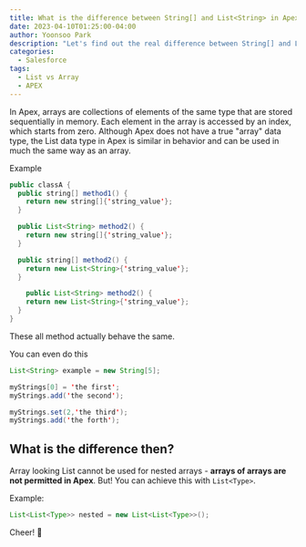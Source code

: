 ```yaml
---
title: What is the difference between String[] and List<String> in Apex?
date: 2023-04-10T01:25:00-04:00
author: Yoonsoo Park
description: "Let's find out the real difference between String[] and List<String> in Apex"
categories:
  - Salesforce
tags:
  - List vs Array
  - APEX
---
```


In Apex, arrays are collections of elements of the same type that are stored sequentially in memory. Each element in the array is accessed by an index, which starts from zero. Although Apex does not have a true "array" data type, the List data type in Apex is similar in behavior and can be used in much the same way as an array.

Example

```java
public classA {
  public string[] method1() {
    return new string[]{'string_value'};
  }

  public List<String> method2() {
    return new string[]{'string_value'};
  }

  public string[] method2() {
    return new List<String>{'string_value'};
  }

    public List<String> method2() {
    return new List<String>{'string_value'};
  }
}
```

These all method actually behave the same.

You can even do this

```java
List<String> example = new String[5];

myStrings[0] = 'the first';
myStrings.add('the second');

myStrings.set(2,'the third');
myStrings.add('the forth');
```

## What is the difference then?

Array looking List cannot be used for nested arrays - **arrays of arrays are not permitted in Apex**.
But!
You can achieve this with `List<Type>`.

Example:

```java
List<List<Type>> nested = new List<List<Type>>();
```

Cheer! 🍺
